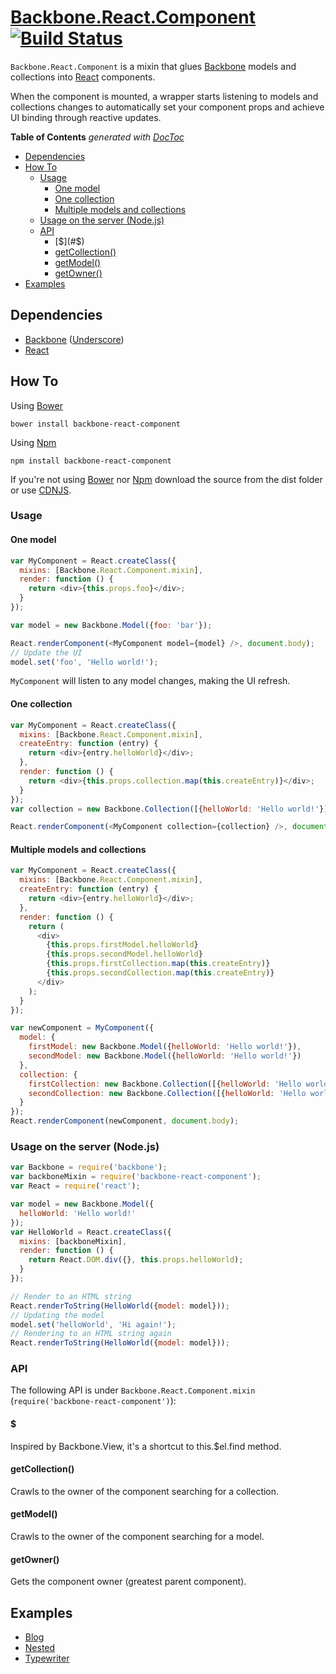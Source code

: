 # [Backbone.React.Component](http://magalhas.github.io/backbone-react-component/) [![Build Status](https://travis-ci.org/magalhas/backbone-react-component.png)](https://travis-ci.org/magalhas/backbone-react-component)

`Backbone.React.Component` is a mixin that glues [Backbone](http://backbonejs.org/) models and collections into [React](http://facebook.github.io/react/) components.

When the component is mounted, a wrapper starts listening to models and collections changes to automatically set your component props and achieve UI binding through reactive updates.

<!-- START doctoc generated TOC please keep comment here to allow auto update -->
<!-- DON'T EDIT THIS SECTION, INSTEAD RE-RUN doctoc TO UPDATE -->
**Table of Contents**  *generated with [DocToc](http://doctoc.herokuapp.com/)*

- [Dependencies](#dependencies)
- [How To](#how-to)
  - [Usage](#usage)
    - [One model](#one-model)
    - [One collection](#one-collection)
    - [Multiple models and collections](#multiple-models-and-collections)
  - [Usage on the server (Node.js)](#usage-on-the-server-nodejs)
  - [API](#api)
    - [$](#$)
    - [getCollection()](#getcollection)
    - [getModel()](#getmodel)
    - [getOwner()](#getowner)
- [Examples](#examples)

<!-- END doctoc generated TOC please keep comment here to allow auto update -->

## Dependencies
* [Backbone](http://backbonejs.org/) ([Underscore](http://underscorejs.org/))
* [React](http://facebook.github.io/react/)

## How To
Using [Bower](http://bower.io/)
```
bower install backbone-react-component
```

Using [Npm](https://npmjs.org/)
```
npm install backbone-react-component
```
If you're not using [Bower](http://bower.io/) nor [Npm](https://npmjs.org/) download the source from the dist folder or use [CDNJS](http://cdnjs.com/).


### Usage

#### One model
```js
var MyComponent = React.createClass({
  mixins: [Backbone.React.Component.mixin],
  render: function () {
    return <div>{this.props.foo}</div>;
  }
});

var model = new Backbone.Model({foo: 'bar'});

React.renderComponent(<MyComponent model={model} />, document.body);
// Update the UI
model.set('foo', 'Hello world!');
```
`MyComponent` will listen to any model changes, making the UI refresh.

#### One collection
```js
var MyComponent = React.createClass({
  mixins: [Backbone.React.Component.mixin],
  createEntry: function (entry) {
    return <div>{entry.helloWorld}</div>;
  },
  render: function () {
    return <div>{this.props.collection.map(this.createEntry)}</div>;
  }
});
var collection = new Backbone.Collection([{helloWorld: 'Hello world!'}]);

React.renderComponent(<MyComponent collection={collection} />, document.body);
```

#### Multiple models and collections
```js
var MyComponent = React.createClass({
  mixins: [Backbone.React.Component.mixin],
  createEntry: function (entry) {
    return <div>{entry.helloWorld}</div>;
  },
  render: function () {
    return (
      <div>
        {this.props.firstModel.helloWorld}
        {this.props.secondModel.helloWorld}
        {this.props.firstCollection.map(this.createEntry)}
        {this.props.secondCollection.map(this.createEntry)}
      </div>
    );
  }
});

var newComponent = MyComponent({
  model: {
    firstModel: new Backbone.Model({helloWorld: 'Hello world!'}),
    secondModel: new Backbone.Model({helloWorld: 'Hello world!'})
  },
  collection: {
    firstCollection: new Backbone.Collection([{helloWorld: 'Hello world!'}]),
    secondCollection: new Backbone.Collection([{helloWorld: 'Hello world!'}])
  }
});
React.renderComponent(newComponent, document.body);
```

### Usage on the server (Node.js)
```js
var Backbone = require('backbone');
var backboneMixin = require('backbone-react-component');
var React = require('react');

var model = new Backbone.Model({
  helloWorld: 'Hello world!'
});
var HelloWorld = React.createClass({
  mixins: [backboneMixin],
  render: function () {
    return React.DOM.div({}, this.props.helloWorld);
  }
});

// Render to an HTML string
React.renderToString(HelloWorld({model: model}));
// Updating the model
model.set('helloWorld', 'Hi again!');
// Rendering to an HTML string again
React.renderToString(HelloWorld({model: model}));
```

### API
The following API is under `Backbone.React.Component.mixin` (`require('backbone-react-component')`):

#### $
Inspired by Backbone.View, it's a shortcut to this.$el.find method.

#### getCollection()
Crawls to the owner of the component searching for a collection.

#### getModel()
Crawls to the owner of the component searching for a model.

#### getOwner()
Gets the component owner (greatest parent component).

## Examples
* [Blog](https://github.com/magalhas/backbone-react-component/tree/master/examples/blog)
* [Nested](https://github.com/magalhas/backbone-react-component/tree/master/examples/nested)
* [Typewriter](https://rawgithub.com/magalhas/backbone-react-component/master/examples/typewriter/index.html)

